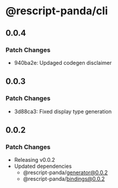 # @rescript-panda/cli

## 0.0.4

### Patch Changes

- 940ba2e: Updaged codegen disclaimer

## 0.0.3

### Patch Changes

- 3d88ca3: Fixed display type generation

## 0.0.2

### Patch Changes

- Releasing v0.0.2
- Updated dependencies
  - @rescript-panda/generator@0.0.2
  - @rescript-panda/bindings@0.0.2
